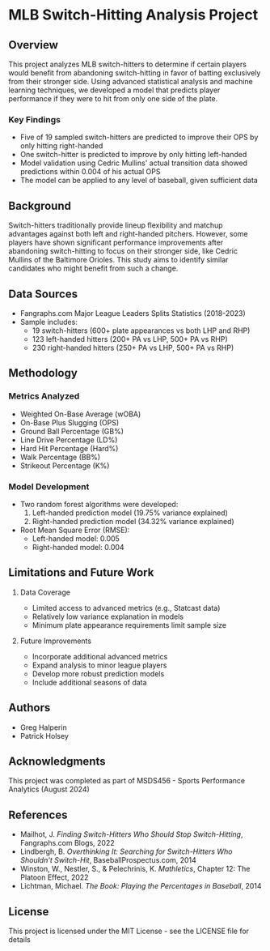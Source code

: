 # MLB Switch-Hitting Analysis Project

## Overview
This project analyzes MLB switch-hitters to determine if certain players would benefit from abandoning switch-hitting in favor of batting exclusively from their stronger side. Using advanced statistical analysis and machine learning techniques, we developed a model that predicts player performance if they were to hit from only one side of the plate.

### Key Findings
- Five of 19 sampled switch-hitters are predicted to improve their OPS by only hitting right-handed
- One switch-hitter is predicted to improve by only hitting left-handed
- Model validation using Cedric Mullins' actual transition data showed predictions within 0.004 of his actual OPS
- The model can be applied to any level of baseball, given sufficient data

## Background
Switch-hitters traditionally provide lineup flexibility and matchup advantages against both left and right-handed pitchers. However, some players have shown significant performance improvements after abandoning switch-hitting to focus on their stronger side, like Cedric Mullins of the Baltimore Orioles. This study aims to identify similar candidates who might benefit from such a change.

## Data Sources
- Fangraphs.com Major League Leaders Splits Statistics (2018-2023)
- Sample includes:
  - 19 switch-hitters (600+ plate appearances vs both LHP and RHP)
  - 123 left-handed hitters (200+ PA vs LHP, 500+ PA vs RHP)
  - 230 right-handed hitters (250+ PA vs LHP, 500+ PA vs RHP)

## Methodology

### Metrics Analyzed
- Weighted On-Base Average (wOBA)
- On-Base Plus Slugging (OPS)
- Ground Ball Percentage (GB%)
- Line Drive Percentage (LD%)
- Hard Hit Percentage (Hard%)
- Walk Percentage (BB%)
- Strikeout Percentage (K%)

### Model Development
- Two random forest algorithms were developed:
  1. Left-handed prediction model (19.75% variance explained)
  2. Right-handed prediction model (34.32% variance explained)
- Root Mean Square Error (RMSE):
  - Left-handed model: 0.005
  - Right-handed model: 0.004

## Limitations and Future Work
1. Data Coverage
   - Limited access to advanced metrics (e.g., Statcast data)
   - Relatively low variance explanation in models
   - Minimum plate appearance requirements limit sample size

2. Future Improvements
   - Incorporate additional advanced metrics
   - Expand analysis to minor league players
   - Develop more robust prediction models
   - Include additional seasons of data

## Authors
- Greg Halperin
- Patrick Holsey

## Acknowledgments
This project was completed as part of MSDS456 - Sports Performance Analytics (August 2024)

## References
- Mailhot, J. *Finding Switch-Hitters Who Should Stop Switch-Hitting*, Fangraphs.com Blogs, 2022
- Lindbergh, B. *Overthinking It: Searching for Switch-Hitters Who Shouldn't Switch-Hit*, BaseballProspectus.com, 2014
- Winston, W., Nestler, S., & Pelechrinis, K. *Mathletics*, Chapter 12: The Platoon Effect, 2022
- Lichtman, Michael. *The Book: Playing the Percentages in Baseball*, 2014

## License
This project is licensed under the MIT License - see the LICENSE file for details
